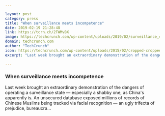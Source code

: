 ```yaml
---

layout: post
category: press
title: "When surveillance meets incompetence"
date: 2019-02-19 21:28:48
link: https://tcrn.ch/2TWMvBX
image: https://techcrunch.com/wp-content/uploads/2019/02/surveillance_crop.jpg?w=764
domain: techcrunch.com
author: "TechCrunch"
icon: https://techcrunch.com/wp-content/uploads/2015/02/cropped-cropped-favicon-gradient.png?w=180
excerpt: "Last week brought an extraordinary demonstration of the dangers of operating a surveillance state — especially a shabby one, as China's apparently is. An unsecured database exposed millions of records of Chinese Muslims being tracked via facial recognition — an ugly trifecta of prejudice, bureaucra…"

---
```


### When surveillance meets incompetence

Last week brought an extraordinary demonstration of the dangers of operating a surveillance state — especially a shabby one, as China's apparently is. An unsecured database exposed millions of records of Chinese Muslims being tracked via facial recognition — an ugly trifecta of prejudice, bureaucra…